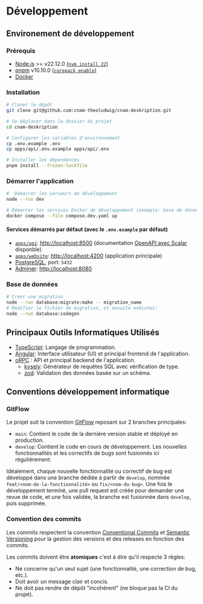 # Développement

## Environement de développement

### Prérequis

- [Node.js](https://nodejs.org/) >= v22.12.0 [(`nvm install 22`)](https://nvm.sh)
- [pnpm](https://pnpm.io/) v10.10.0 [(`corepack enable`)](https://nodejs.org/docs/latest-v22.x/api/corepack.html)
- [Docker](https://www.docker.com/)

### Installation

```sh
# Cloner le dépôt
git clone git@github.com:cnam-theoludwig/cnam-deskription.git

# Se déplacer dans le dossier du projet
cd cnam-deskription

# Configurer les variables d'environnement
cp .env.example .env
cp apps/api/.env.example apps/api/.env

# Installer les dépendances
pnpm install --frozen-lockfile
```

### Démarrer l'application

```sh
#  Démarrer les serveurs de développement
node --run dev

# Démarrer les services Docker de développement (exemple: base de données)
docker compose --file compose.dev.yaml up
```

#### Services démarrés par défaut (avec le `.env.example` par défaut)

- [`apps/api`](../apps/api): <http://localhost:8500> (documentation [OpenAPI avec Scalar](https://scalar.com) disponble)
- [`apps/website`](../apps/website): <http://localhost:4200> (application principale)
- [PostgreSQL](https://www.postgresql.org/), port: `5432`
- [Adminer](https://adminerneo.org/): <http://localhost:8080>

### Base de données

```sh
# Créer une migration
node --run database:migrate:make -- migration_name
# Modifier le fichier de migration, et ensuite exécutez:
node --run database:codegen
```

## Principaux Outils Informatiques Utilisés

- [TypeScript](https://www.typescriptlang.org/): Langage de programmation.
- [Angular](https://angular.dev/): Interface utilisateur (UI) et principal frontend de l'application.
- [oRPC](https://orpc.unnoq.com/) : API et principal backend de l'application.
    - [kysely](https://kysely.dev/): Générateur de requêtes SQL avec vérification de type.
    - [zod](https://zod.dev): Validation des données basée sur un schéma.

## Conventions développement informatique

### GitFlow

Le projet suit la convention [GitFlow](https://nvie.com/posts/a-successful-git-branching-model/) reposant sur 2 branches principales:

- `main`: Contient le code de la dernière version stable et déployé en production.
- `develop`: Contient le code en cours de développement. Les nouvelles fonctionnalités et les correctifs de bugs sont fusionnés ici régulièrement.

Idéalement, chaque nouvelle fonctionnalité ou correctif de bug est développé dans une branche dédiée à partir de `develop`, nommée `feat/<nom-de-la-fonctionnalité>` ou `fix/<nom-du-bug>`. Une fois le développement terminé, une pull request est créée pour demander une revue de code, et une fois validée, la branche est fusionnée dans `develop`, puis supprimée.

### Convention des commits

Les commits respectent la convention [Conventional Commits](https://www.conventionalcommits.org/) et [Semantic Versioning](https://semver.org/) pour la gestion des versions et des releases en fonction des commits.

Les commits doivent être **atomiques** c'est à dire qu'il respecte 3 règles:

- Ne concerne qu'un seul sujet (une fonctionnalité, une correction de bug, etc.).
- Doit avoir un message clair et concis.
- Ne doit pas rendre de dépôt "incohérent" (ne bloque pas la CI du projet).
